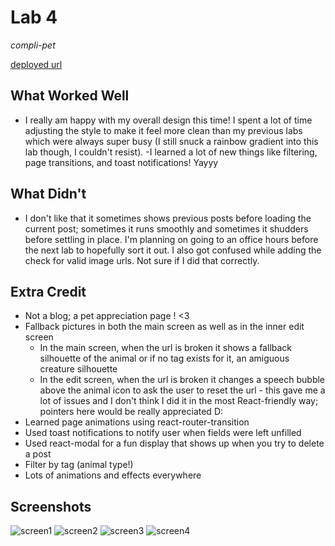 # Lab 4 

*compli-pet*

[deployed url](https://snowxposts.netlify.app)

## What Worked Well
- I really am happy with my overall design this time! I spent a lot of time adjusting the style to make it feel more clean than my previous labs which were always super busy (I still snuck a rainbow gradient into this lab though, I couldn't resist). 
-I learned a lot of new things like filtering, page transitions, and toast notifications! Yayyy 

## What Didn't
- I don't like that it sometimes shows previous posts before loading the current post; sometimes it runs smoothly and sometimes it shudders before settling in place. I'm planning on going to an office hours before the next lab to hopefully sort it out. I also got confused while adding the check for valid image urls. Not sure if I did that correctly.

## Extra Credit
- Not a blog; a pet appreciation page ! <3
- Fallback pictures in both the main screen as well as in the inner edit screen 
    - In the main screen, when the url is broken it shows a fallback silhouette of the animal or if no tag exists for it, an amiguous creature silhouette
    - In the edit screen, when the url is broken it changes a speech bubble above the animal icon to ask the user to reset the url - this gave me a lot of issues and I don't think I did it in the most React-friendly way; pointers here would be really appreciated D:
- Learned page animations using react-router-transition
- Used toast notifications to notify user when fields were left unfilled 
- Used react-modal for a fun display that shows up when you try to delete a post
- Filter by tag (animal type!) 
- Lots of animations and effects everywhere

## Screenshots
![screen1](https://user-images.githubusercontent.com/38738497/118034628-32fe5000-b338-11eb-937c-c69a3cf28c13.PNG)
![screen2](https://user-images.githubusercontent.com/38738497/118034861-7789eb80-b338-11eb-8735-dd8f213fd157.PNG)
![screen3](https://user-images.githubusercontent.com/38738497/118034862-7953af00-b338-11eb-9f88-8845033999ec.PNG)
![screen4](https://user-images.githubusercontent.com/38738497/118034985-9ee0b880-b338-11eb-9f27-8c344b7c0557.PNG)
